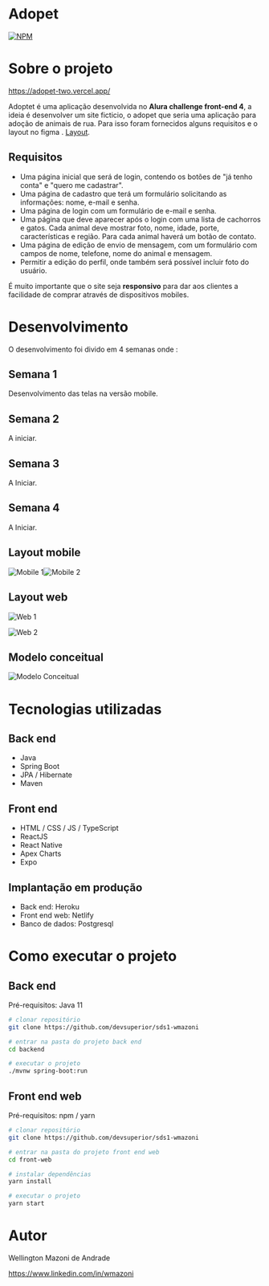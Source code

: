 # Adopet
[![NPM](https://img.shields.io/npm/l/react)](https://github.com/TarcisioCarvalho/adopet/blob/master/license)

# Sobre o projeto

https://adopet-two.vercel.app/

Adoptet é uma aplicação desenvolvida no **Alura challenge front-end 4**, a ideia é desenvolver um site ficticio, o adopet que seria uma aplicação para adoção de animais de rua. Para isso foram fornecidos alguns requisitos e o layout no figma .  [Layout](https://www.figma.com/file/TlfkDoIu8uyjZNla1T8TpH/Challenge---Adopet "Layout no Figma").

## Requisitos


- Uma página inicial que será de login, contendo os botões de "já tenho conta" e "quero me cadastrar".
- Uma página de cadastro que terá um formulário solicitando as informações: nome, e-mail e senha.
- Uma página de login com um formulário de e-mail e senha.
- Uma página que deve aparecer após o login com uma lista de cachorros e gatos. Cada animal deve mostrar foto, nome, idade, porte, características e região. Para cada animal haverá um botão de contato.
- Uma página de edição de envio de mensagem, com um formulário com campos de nome, telefone, nome do animal e mensagem.
- Permitir a edição do perfil, onde também será possível incluir foto do usuário.

É muito importante que o site seja **responsivo** para dar aos clientes a facilidade de comprar através de dispositivos mobiles.

# Desenvolvimento

O desenvolvimento foi divido em 4 semanas onde :

## Semana 1

Desenvolvimento das telas na versão mobile.

## Semana 2

A iniciar.

## Semana 3

A Iniciar.

## Semana 4 

A Iniciar.

## Layout mobile
![Mobile 1](https://github.com/TarcisioCarvalho/adopet/blob/master/src/assets/img/telas/inicial-mobile.jpg)![Mobile 2](https://github.com/acenelio/assets/raw/main/sds1/mobile2.png)

## Layout web
![Web 1](https://github.com/acenelio/assets/raw/main/sds1/web1.png)

![Web 2](https://github.com/acenelio/assets/raw/main/sds1/web2.png)

## Modelo conceitual
![Modelo Conceitual](https://github.com/acenelio/assets/raw/main/sds1/modelo-conceitual.png)

# Tecnologias utilizadas
## Back end
- Java
- Spring Boot
- JPA / Hibernate
- Maven
## Front end
- HTML / CSS / JS / TypeScript
- ReactJS
- React Native
- Apex Charts
- Expo
## Implantação em produção
- Back end: Heroku
- Front end web: Netlify
- Banco de dados: Postgresql

# Como executar o projeto

## Back end
Pré-requisitos: Java 11

```bash
# clonar repositório
git clone https://github.com/devsuperior/sds1-wmazoni

# entrar na pasta do projeto back end
cd backend

# executar o projeto
./mvnw spring-boot:run
```

## Front end web
Pré-requisitos: npm / yarn

```bash
# clonar repositório
git clone https://github.com/devsuperior/sds1-wmazoni

# entrar na pasta do projeto front end web
cd front-web

# instalar dependências
yarn install

# executar o projeto
yarn start
```

# Autor

Wellington Mazoni de Andrade

https://www.linkedin.com/in/wmazoni

